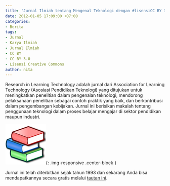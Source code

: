 ```yaml
---
title: 'Jurnal Ilmiah tentang Mengenal Teknologi dengan #lisensiCC BY 3.0'
date: 2012-01-05 17:09:00 +07:00
categories:
- Berita
tags:
- Jurnal
- Karya Ilmiah
- Jurnal Ilmiah
- CC BY
- CC BY 3.0
- Lisensi Creative Commons
author: nita
---
```


Research in Learning Technology adalah jurnal dari Association for Learning Technology (Asosiasi Pendidikan Teknologi) yang ditujukan untuk meningkatkan penelitian dalam pengenalan teknologi, mendorong pelaksanaan penelitian sebagai contoh praktik yang baik, dan berkontribusi dalam pengembangan kebijakan. Jurnal ini berisikan makalah tentang penggunaan teknologi dalam proses belajar mengajar di sektor pendidikan maupun industri.

![Nuvola_apps_bookcase.svg-ee41d6.png](/uploads/Nuvola_apps_bookcase.svg-ee41d6.png){: .img-responsive .center-block }

Jurnal ini telah diterbitkan sejak tahun 1993 dan sekarang Anda bisa mendapatkannya secara gratis melalui [tautan ini](http://www.researchinlearningtechnology.net/index.php/rlt/issue/archive).
